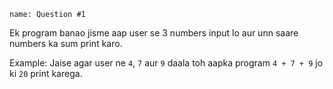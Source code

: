 ```ngMeta
name: Question #1
```

Ek program banao jisme aap user se 3 numbers input lo aur unn saare numbers ka sum print karo.

Example: Jaise agar user ne `4`, `7` aur `9` daala toh aapka program `4 + 7 + 9` jo ki `20` print karega.
